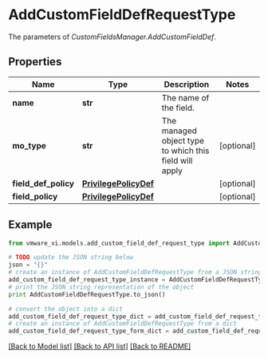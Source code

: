 # AddCustomFieldDefRequestType

The parameters of *CustomFieldsManager.AddCustomFieldDef*. 

## Properties
Name | Type | Description | Notes
------------ | ------------- | ------------- | -------------
**name** | **str** | The name of the field.  | 
**mo_type** | **str** | The managed object type to which this field will apply  | [optional] 
**field_def_policy** | [**PrivilegePolicyDef**](PrivilegePolicyDef.md) |  | [optional] 
**field_policy** | [**PrivilegePolicyDef**](PrivilegePolicyDef.md) |  | [optional] 

## Example

```python
from vmware_vi.models.add_custom_field_def_request_type import AddCustomFieldDefRequestType

# TODO update the JSON string below
json = "{}"
# create an instance of AddCustomFieldDefRequestType from a JSON string
add_custom_field_def_request_type_instance = AddCustomFieldDefRequestType.from_json(json)
# print the JSON string representation of the object
print AddCustomFieldDefRequestType.to_json()

# convert the object into a dict
add_custom_field_def_request_type_dict = add_custom_field_def_request_type_instance.to_dict()
# create an instance of AddCustomFieldDefRequestType from a dict
add_custom_field_def_request_type_form_dict = add_custom_field_def_request_type.from_dict(add_custom_field_def_request_type_dict)
```
[[Back to Model list]](../README.md#documentation-for-models) [[Back to API list]](../README.md#documentation-for-api-endpoints) [[Back to README]](../README.md)


